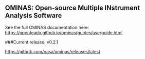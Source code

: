 ## OMINAS:  Open-source Multiple INstrument Analysis Software

See the full OMINAS documentation here:  https://ppenteado.github.io/ominas/guides/userguide.html

###Current release: v0.2.1

https://github.com/nasa/ominas/releases/latest
